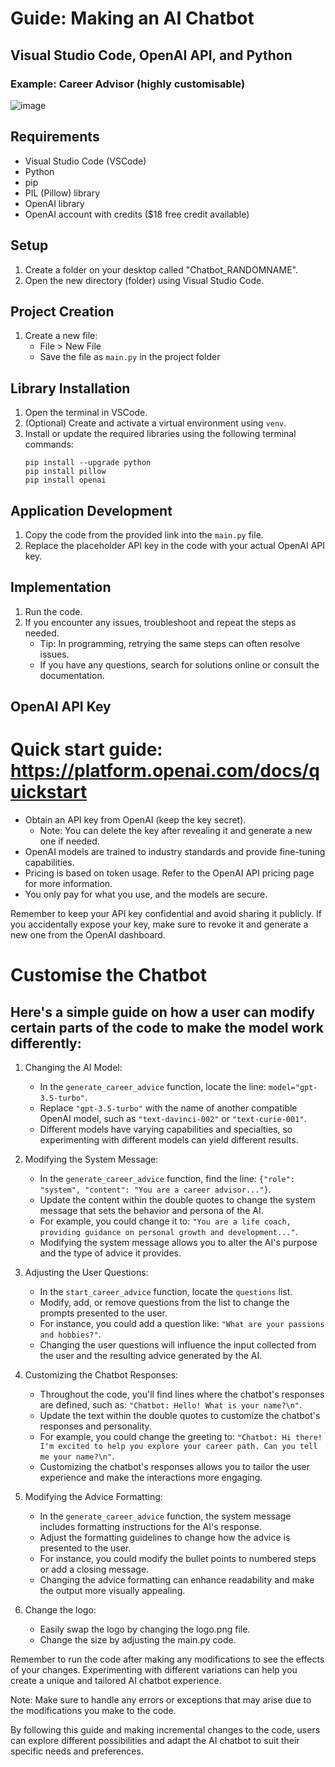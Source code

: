 # Guide: Making an AI Chatbot 
## Visual Studio Code, OpenAI API, and Python
### Example: Career Advisor (highly customisable)

![image](https://github.com/SMCallan/chatbot_career_advisor/assets/126923185/772c8ac7-c162-4b8e-b892-43c156b928eb)


## Requirements
- Visual Studio Code (VSCode)
- Python
- pip
- PIL (Pillow) library
- OpenAI library
- OpenAI account with credits ($18 free credit available)

## Setup
1. Create a folder on your desktop called "Chatbot_RANDOMNAME".
2. Open the new directory (folder) using Visual Studio Code.

## Project Creation
1. Create a new file:
   - File > New File
   - Save the file as `main.py` in the project folder

## Library Installation
1. Open the terminal in VSCode.
2. (Optional) Create and activate a virtual environment using `venv`.
3. Install or update the required libraries using the following terminal commands:
   ```
   pip install --upgrade python
   pip install pillow
   pip install openai
   ```

## Application Development
1. Copy the code from the provided link into the `main.py` file.
2. Replace the placeholder API key in the code with your actual OpenAI API key.

## Implementation
1. Run the code.
2. If you encounter any issues, troubleshoot and repeat the steps as needed.
   - Tip: In programming, retrying the same steps can often resolve issues.
   - If you have any questions, search for solutions online or consult the documentation.

## OpenAI API Key
# Quick start guide: https://platform.openai.com/docs/quickstart
- Obtain an API key from OpenAI (keep the key secret).
  - Note: You can delete the key after revealing it and generate a new one if needed.
- OpenAI models are trained to industry standards and provide fine-tuning capabilities.
- Pricing is based on token usage. Refer to the OpenAI API pricing page for more information.
- You only pay for what you use, and the models are secure.

Remember to keep your API key confidential and avoid sharing it publicly. If you accidentally expose your key, make sure to revoke it and generate a new one from the OpenAI dashboard.

# Customise the Chatbot

## Here's a simple guide on how a user can modify certain parts of the code to make the model work differently:

1. Changing the AI Model:
   - In the `generate_career_advice` function, locate the line: `model="gpt-3.5-turbo"`.
   - Replace `"gpt-3.5-turbo"` with the name of another compatible OpenAI model, such as `"text-davinci-002"` or `"text-curie-001"`.
   - Different models have varying capabilities and specialties, so experimenting with different models can yield different results.

2. Modifying the System Message:
   - In the `generate_career_advice` function, find the line: `{"role": "system", "content": "You are a career advisor..."}`.
   - Update the content within the double quotes to change the system message that sets the behavior and persona of the AI.
   - For example, you could change it to: `"You are a life coach, providing guidance on personal growth and development..."`.
   - Modifying the system message allows you to alter the AI's purpose and the type of advice it provides.

3. Adjusting the User Questions:
   - In the `start_career_advice` function, locate the `questions` list.
   - Modify, add, or remove questions from the list to change the prompts presented to the user.
   - For instance, you could add a question like: `"What are your passions and hobbies?"`.
   - Changing the user questions will influence the input collected from the user and the resulting advice generated by the AI.

4. Customizing the Chatbot Responses:
   - Throughout the code, you'll find lines where the chatbot's responses are defined, such as: `"Chatbot: Hello! What is your name?\n"`.
   - Update the text within the double quotes to customize the chatbot's responses and personality.
   - For example, you could change the greeting to: `"Chatbot: Hi there! I'm excited to help you explore your career path. Can you tell me your name?\n"`.
   - Customizing the chatbot's responses allows you to tailor the user experience and make the interactions more engaging.

5. Modifying the Advice Formatting:
   - In the `generate_career_advice` function, the system message includes formatting instructions for the AI's response.
   - Adjust the formatting guidelines to change how the advice is presented to the user.
   - For instance, you could modify the bullet points to numbered steps or add a closing message.
   - Changing the advice formatting can enhance readability and make the output more visually appealing.

6. Change the logo:
   - Easily swap the logo by changing the logo.png file.
   - Change the size by adjusting the main.py code. 

Remember to run the code after making any modifications to see the effects of your changes. Experimenting with different variations can help you create a unique and tailored AI chatbot experience.

Note: Make sure to handle any errors or exceptions that may arise due to the modifications you make to the code.

By following this guide and making incremental changes to the code, users can explore different possibilities and adapt the AI chatbot to suit their specific needs and preferences.

